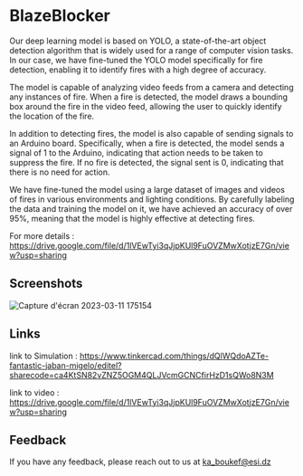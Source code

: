 
# BlazeBlocker

Our deep learning model is based on YOLO, a state-of-the-art object detection algorithm that is widely used for a range of computer vision tasks. In our case, we have fine-tuned the YOLO model specifically for fire detection, enabling it to identify fires with a high degree of accuracy.

The model is capable of analyzing video feeds from a camera and detecting any instances of fire. When a fire is detected, the model draws a bounding box around the fire in the video feed, allowing the user to quickly identify the location of the fire.

In addition to detecting fires, the model is also capable of sending signals to an Arduino board. Specifically, when a fire is detected, the model sends a signal of 1 to the Arduino, indicating that action needs to be taken to suppress the fire. If no fire is detected, the signal sent is 0, indicating that there is no need for action.

We have fine-tuned the model using a large dataset of images and videos of fires in various environments and lighting conditions. By carefully labeling the data and training the model on it, we have achieved an accuracy of over 95%, meaning that the model is highly effective at detecting fires.


For more details : https://drive.google.com/file/d/1lVEwTyi3qJjpKUl9FuOVZMwXotjzE7Gn/view?usp=sharing

## Screenshots


![Capture d'écran 2023-03-11 175154](https://user-images.githubusercontent.com/77940258/224508849-d16f7ec9-f77b-41db-b8a2-899e84b006dc.png)

## Links

link to Simulation : https://www.tinkercad.com/things/dQlWQdoAZTe-fantastic-jaban-migelo/editel?sharecode=ca4KtSN82vZNZ5OGM4QLJVcmGCNCfirHzD1sQWo8N3M

link to video : https://drive.google.com/file/d/1lVEwTyi3qJjpKUl9FuOVZMwXotjzE7Gn/view?usp=sharing

## Feedback

If you have any feedback, please reach out to us at ka_boukef@esi.dz

